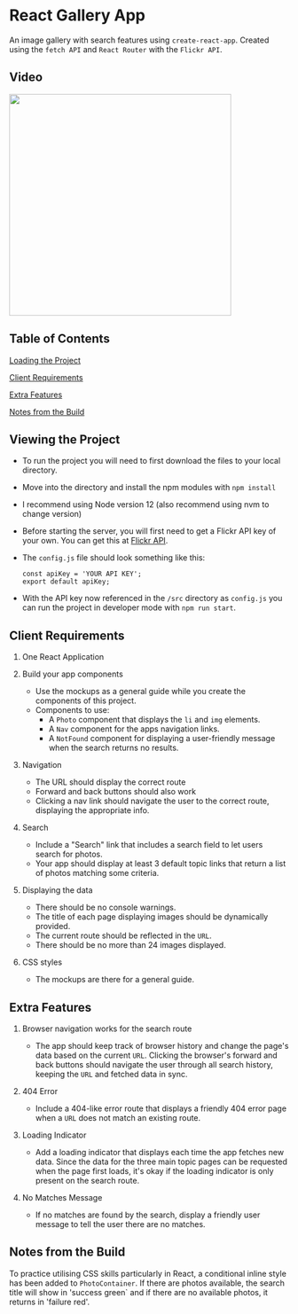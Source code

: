 # React Gallery App

An image gallery with search features using `create-react-app`.
Created using the `fetch API` and `React Router` with the `Flickr API`.

## Video

[<img width="400px" src="https://i3.ytimg.com/vi/ek6f5yW5B2o/maxresdefault.jpg" />](https://youtu.be/ek6f5yW5B2o "React Image Library Video Link")

## Table of Contents

[Loading the Project](#viewing-the-project)

[Client Requirements](#client-requirements)

[Extra Features](#extra-features)

[Notes from the Build](#notes-from-the-build)

## Viewing the Project

- To run the project you will need to first download the files to your local directory.
- Move into the directory and install the npm modules with `npm install`
- I recommend using Node version 12 (also recommend using nvm to change version)
- Before starting the server, you will first need to get a Flickr API key of your own. You can get this at [Flickr API](https://www.flickr.com/services/api/misc.api_keys.html).
- The `config.js` file should look something like this:

   ```
   const apiKey = 'YOUR API KEY';
   export default apiKey;
   ```
   
- With the API key now referenced in the `/src` directory as `config.js` you can run the project in developer mode with `npm run start`.

## Client Requirements

1. One React Application

2. Build your app components

   - Use the mockups as a general guide while you create the components of this project.
   - Components to use:
     - A `Photo` component that displays the `li` and `img` elements.
     - A `Nav` component for the apps navigation links.
     - A `NotFound` component for displaying a user-friendly message when the search returns no results.

3. Navigation
   
   - The URL should display the correct route
   - Forward and back buttons should also work
   - Clicking a nav link should navigate the user to the correct route, displaying the appropriate info.

4. Search

   - Include a "Search" link that includes a search field to let users search for photos.
   - Your app should display at least 3 default topic links that return a list of photos matching some criteria.

5. Displaying the data

   - There should be no console warnings.
   - The title of each page displaying images should be dynamically provided.
   - The current route should be reflected in the `URL`.
   - There should be no more than 24 images displayed.

6. CSS styles

   - The mockups are there for a general guide.

## Extra Features

1. Browser navigation works for the search route

   - The app should keep track of browser history and change the page's data based on the current `URL`. Clicking the browser's forward and back buttons should navigate the user through all search history, keeping the `URL` and fetched data in sync.

2. 404 Error

   - Include a 404-like error route that displays a friendly 404 error page when a `URL` does not match an existing route.

3. Loading Indicator

   - Add a loading indicator that displays each time the app fetches new data. Since the data for the three main topic pages can be requested when the page first loads, it's okay if the loading indicator is only present on the search route.

4. No Matches Message

   - If no matches are found by the search, display a friendly user message to tell the user there are no matches.

## Notes from the Build

To practice utilising CSS skills particularly in React, a conditional inline style has been added to `PhotoContainer`. If there are photos available, the search title will show in 'success green` and if there are no available photos, it returns in 'failure red'.
